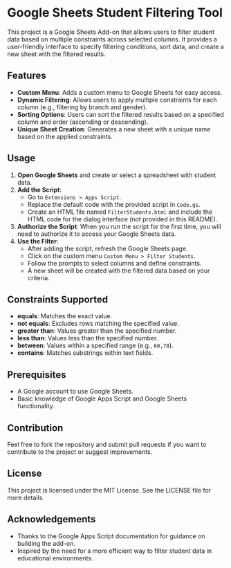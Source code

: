 # Google Sheets Student Filtering Tool

This project is a Google Sheets Add-on that allows users to filter student data based on multiple constraints across selected columns. It provides a user-friendly interface to specify filtering conditions, sort data, and create a new sheet with the filtered results.

## Features

- **Custom Menu**: Adds a custom menu to Google Sheets for easy access.
- **Dynamic Filtering**: Allows users to apply multiple constraints for each column (e.g., filtering by branch and gender).
- **Sorting Options**: Users can sort the filtered results based on a specified column and order (ascending or descending).
- **Unique Sheet Creation**: Generates a new sheet with a unique name based on the applied constraints.

## Usage

1. **Open Google Sheets** and create or select a spreadsheet with student data.
2. **Add the Script**:
   - Go to `Extensions > Apps Script`.
   - Replace the default code with the provided script in `Code.gs`.
   - Create an HTML file named `FilterStudents.html` and include the HTML code for the dialog interface (not provided in this README).
3. **Authorize the Script**: When you run the script for the first time, you will need to authorize it to access your Google Sheets data.
4. **Use the Filter**:
   - After adding the script, refresh the Google Sheets page.
   - Click on the custom menu `Custom Menu > Filter Students`.
   - Follow the prompts to select columns and define constraints.
   - A new sheet will be created with the filtered data based on your criteria.

## Constraints Supported

- **equals**: Matches the exact value.
- **not equals**: Excludes rows matching the specified value.
- **greater than**: Values greater than the specified number.
- **less than**: Values less than the specified number.
- **between**: Values within a specified range (e.g., `60,70`).
- **contains**: Matches substrings within text fields.

## Prerequisites

- A Google account to use Google Sheets.
- Basic knowledge of Google Apps Script and Google Sheets functionality.

## Contribution

Feel free to fork the repository and submit pull requests if you want to contribute to the project or suggest improvements.

## License

This project is licensed under the MIT License. See the LICENSE file for more details.

## Acknowledgements

- Thanks to the Google Apps Script documentation for guidance on building the add-on.
- Inspired by the need for a more efficient way to filter student data in educational environments.

